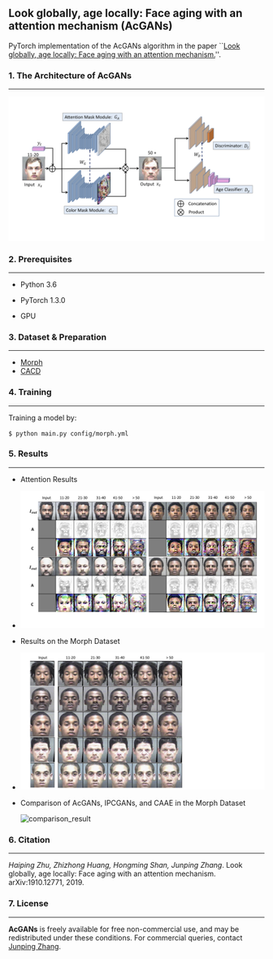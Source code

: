 ## Look globally, age locally: Face aging with an attention mechanism (AcGANs)

PyTorch implementation of the AcGANs algorithm in the paper ``[Look globally, age locally: Face aging with an attention mechanism.](http://arxiv.org/abs/1910.12771)''. 

### 1. The Architecture of AcGANs

---



![Architecture of AcGAN](images/face_aging_network.png)

### 2. Prerequisites

----



* Python 3.6

* PyTorch 1.3.0
* GPU

### 3. Dataset & Preparation

------



* [Morph](https://ebill.uncw.edu/C20231_ustores/web/classic/product_detail.jsp?PRODUCTID=8)
* [CACD](http://bcsiriuschen.github.io/CARC/_)

### 4. Training

----



Training a model by:

```
$ python main.py config/morph.yml
```

### 5. Results

-----



* Attention Results
* ![attention_results](images/attention_result.png)

* Results on the Morph Dataset

* ![results_on_morph](images/aging_morph_result.png)

* Comparison of AcGANs, IPCGANs, and CAAE in the Morph Dataset

  ![comparison_result](images/comparison_in_vis.png)

  

### 6. Citation

-----

*Haiping Zhu, Zhizhong Huang, Hongming Shan, Junping Zhang*. Look globally, age locally: Face aging with an attention mechanism. arXiv:1910.12771, 2019.



### 7. License

------



**AcGANs** is freely available for free non-commercial use, and may be redistributed under these conditions. For commercial queries, contact [Junping Zhang](http://www.pami.fudan.edu.cn/~jpzhang/).